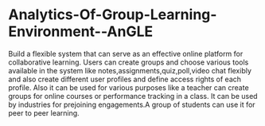 # Analytics-Of-Group-Learning-Environment--AnGLE
Build a flexible system that can serve as an effective online platform for collaborative learning.
Users can create groups and choose various tools available in the system like notes,assignments,quiz,poll,video chat flexibly and also create different user profiles and define access rights of each profile.
Also it can be used for various purposes like a teacher can create groups for online courses or performance tracking in a class.
It can be used by industries for prejoining engagements.A group of students can use it for peer to peer learning. 
